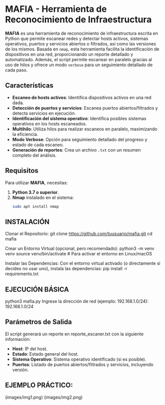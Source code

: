 # MAFIA - Herramienta de Reconocimiento de Infraestructura

**MAFIA** es una herramienta de reconocimiento de infraestructura escrita en Python que permite escanear redes y detectar hosts activos, sistemas operativos, puertos y servicios abiertos o filtrados, así como las versiones de los mismos. Basada en `nmap`, esta herramienta facilita la identificación de dispositivos en una red, proporcionando un reporte detallado y automatizado. Además, el script permite escanear en paralelo gracias al uso de hilos y ofrece un modo `verbose` para un seguimiento detallado de cada paso.

## Características

- **Escaneo de hosts activos**: Identifica dispositivos activos en una red dada.
- **Detección de puertos y servicios**: Escanea puertos abiertos/filtrados y detecta servicios en ejecución.
- **Identificación del sistema operativo**: Identifica posibles sistemas operativos en los hosts escaneados.
- **Multihilo**: Utiliza hilos para realizar escaneos en paralelo, maximizando la eficiencia.
- **Modo Verbose**: Opción para seguimiento detallado del progreso y estado de cada escaneo.
- **Generación de reportes**: Crea un archivo `.txt` con un resumen completo del análisis.

## Requisitos

Para utilizar **MAFIA**, necesitas:

1. **Python 3.7 o superior**.
2. **Nmap** instalado en el sistema:
   ```bash
   sudo apt install nmap

## INSTALACIÓN
Clonar el Repositorio:
git clone https://github.com/tuusuario/mafia.git
cd mafia

Crear un Entorno Virtual (opcional, pero recomendado):
python3 -m venv venv
source venv/bin/activate  # Para activar el entorno en Linux/macOS

Instalar las Dependencias: Con el entorno virtual activado (o directamente si decides no usar uno), instala las dependencias:
pip install -r requirements.txt

## EJECUCIÓN BÁSICA
python3 mafia.py
Ingrese la dirección de red (ejemplo: 192.168.1.0/24): 192.168.1.0/24

## Parámetros de Salida
El script generará un reporte en reporte_escaner.txt con la siguiente información:

- **Host**: IP del host.
- **Estado**: Estado general del host.
- **Sistema Operativo**: Sistema operativo identificado (si es posible).
- **Puertos**: Listado de puertos abiertos/filtrados y servicios, incluyendo versión.

## EJEMPLO PRÁCTICO:
(images/img1.png)
(images/img2.png)


